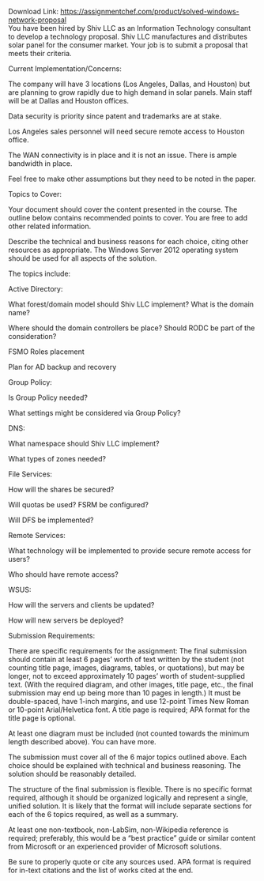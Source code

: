 Download Link: https://assignmentchef.com/product/solved-windows-network-proposal
<br>
You have been hired by Shiv LLC as an Information Technology consultant to develop a technology proposal. Shiv LLC manufactures and distributes solar panel for the consumer market. Your job is to submit a proposal that meets their criteria.

Current Implementation/Concerns:

The company will have 3 locations (Los Angeles, Dallas, and Houston) but are planning to grow rapidly due to high demand in solar panels. Main staff will be at Dallas and Houston offices.

Data security is priority since patent and trademarks are at stake.

Los Angeles sales personnel will need secure remote access to Houston office.

The WAN connectivity is in place and it is not an issue. There is ample bandwidth in place.

Feel free to make other assumptions but they need to be noted in the paper.

Topics to Cover:

Your document should cover the content presented in the course. The outline below contains recommended points to cover. You are free to add other related information.




Describe the technical and business reasons for each choice, citing other resources as appropriate. The Windows Server 2012 operating system should be used for all aspects of the solution.




The topics include:

Active Directory:

What forest/domain model should Shiv LLC implement? What is the domain name?

Where should the domain controllers be place? Should RODC be part of the consideration?

FSMO Roles placement

Plan for AD backup and recovery




Group Policy:

Is Group Policy needed?

What settings might be considered via Group Policy?




DNS:

What namespace should Shiv LLC implement?

What types of zones needed?




File Services:

How will the shares be secured?

Will quotas be used? FSRM be configured?

Will DFS be implemented?




Remote Services:

What technology will be implemented to provide secure remote access for users?

Who should have remote access?




WSUS:

How will the servers and clients be updated?

How will new servers be deployed?

Submission Requirements:

There are specific requirements for the assignment: The final submission should contain at least 6 pages’ worth of text written by the student (not counting title page, images, diagrams, tables, or quotations), but may be longer, not to exceed approximately 10 pages’ worth of student-supplied text. (With the required diagram, and other images, title page, etc., the final submission may end up being more than 10 pages in length.) It must be double-spaced, have 1-inch margins, and use 12-point Times New Roman or 10-point Arial/Helvetica font. A title page is required; APA format for the title page is optional.

At least one diagram must be included (not counted towards the minimum length described above). You can have more.

The submission must cover all of the 6 major topics outlined above. Each choice should be explained with technical and business reasoning. The solution should be reasonably detailed.

The structure of the final submission is flexible. There is no specific format required, although it should be organized logically and represent a single, unified solution. It is likely that the format will include separate sections for each of the 6 topics required, as well as a summary.

At least one non-textbook, non-LabSim, non-Wikipedia reference is required; preferably, this would be a “best practice” guide or similar content from Microsoft or an experienced provider of Microsoft solutions.

Be sure to properly quote or cite any sources used. APA format is required for in-text citations and the list of works cited at the end.